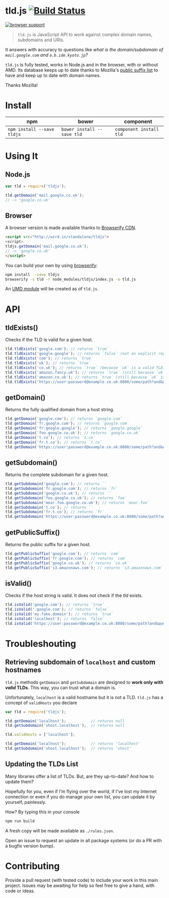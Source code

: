 # tld.js [![Build Status](https://secure.travis-ci.org/oncletom/tld.js.png?branch=master)](http://travis-ci.org/oncletom/tld.js)

[![browser support](https://ci.testling.com/oncletom/tld.js.png)](https://ci.testling.com/oncletom/tld.js)

> `tld.js` is JavaScript API to work against complex domain names, subdomains and URIs.

It answers with accuracy to questions like *what is the domain/subdomain of `mail.google.com` and `a.b.ide.kyoto.jp`?*

`tld.js` is fully tested, works in Node.js and in the browser, with or without AMD.
Its database keeps up to date thanks to Mozilla's [public suffix list](http://publicsuffix.org/list/) to have and keep up to date with domain names.

Thanks Mozilla!

# Install

<table>
  <thead>
    <tr>
      <th>npm</th>
      <th>bower</th>
      <th>component</th>
    </tr>
  </thead>
  <tbody>
    <tr>
      <td><code>npm install --save tldjs</code></td>
      <td><code>bower install --save tld</code></td>
      <td><code>component install tld</code></td>
    </tr>
  </tbody>
</table>


# Using It

## Node.js

```javascript
var tld = require('tldjs');

tld.getDomain('mail.google.co.uk');
// -> 'google.co.uk'
```

## Browser

A browser version is made available thanks to [Browserify CDN](http://wzrd.in/).

```html
<script src="http://wzrd.in/standalone/tldjs">
<script>
tldjs.getDomain('mail.google.co.uk');
// -> 'google.co.uk'
</script>
```

You can build your own by using [browserify](http://browserify.org/):

```bash
npm install --save tldjs
browserify -s tld -r node_modules/tldjs/index.js -o tld.js
```

An [UMD module](https://github.com/umdjs/umd) will be created as of `tld.js`.

# API

## tldExists()

Checks if the TLD is valid for a given host.

```javascript
tld.tldExists('google.com'); // returns `true`
tld.tldExists('google.google'); // returns `false` (not an explicit registered TLD)
tld.tldExists('com'); // returns `true`
tld.tldExists('uk'); // returns `true`
tld.tldExists('co.uk'); // returns `true` (because `uk` is a valid TLD)
tld.tldExists('amazon.fancy.uk'); // returns `true` (still because `uk` is a valid TLD)
tld.tldExists('amazon.co.uk'); // returns `true` (still because `uk` is a valid TLD)
tld.tldExists('https://user:password@example.co.uk:8080/some/path?and&query#hash'); // returns `true`
```

## getDomain()

Returns the fully qualified domain from a host string.

```javascript
tld.getDomain('google.com'); // returns `google.com`
tld.getDomain('fr.google.com'); // returns `google.com`
tld.getDomain('fr.google.google'); // returns `google.google`
tld.getDomain('foo.google.co.uk'); // returns `google.co.uk`
tld.getDomain('t.co'); // returns `t.co`
tld.getDomain('fr.t.co'); // returns `t.co`
tld.getDomain('https://user:password@example.co.uk:8080/some/path?and&query#hash'); // returns `example.co.uk`
```

## getSubdomain()

Returns the complete subdomain for a given host.

```javascript
tld.getSubdomain('google.com'); // returns ``
tld.getSubdomain('fr.google.com'); // returns `fr`
tld.getSubdomain('google.co.uk'); // returns ``
tld.getSubdomain('foo.google.co.uk'); // returns `foo`
tld.getSubdomain('moar.foo.google.co.uk'); // returns `moar.foo`
tld.getSubdomain('t.co'); // returns ``
tld.getSubdomain('fr.t.co'); // returns `fr`
tld.getSubdomain('https://user:password@example.co.uk:8080/some/path?and&query#hash'); // returns ``
```

## getPublicSuffix()

Returns the public suffix for a given host.

```javascript
tld.getPublicSuffix('google.com'); // returns `com`
tld.getPublicSuffix('fr.google.com'); // returns `com`
tld.getPublicSuffix('google.co.uk'); // returns `co.uk`
tld.getPublicSuffix('s3.amazonaws.com'); // returns `s3.amazonaws.com`
```

## isValid()

Checks if the host string is valid.
It does not check if the *tld* exists.

```javascript
tld.isValid('google.com'); // returns `true`
tld.isValid('.google.com'); // returns `false`
tld.isValid('my.fake.domain'); // returns `true`
tld.isValid('localhost'); // returns `false`
tld.isValid('https://user:password@example.co.uk:8080/some/path?and&query#hash'); // returns `true`
```

# Troubleshouting

## Retrieving subdomain of `localhost` and custom hostnames

`tld.js` methods `getDomain` and `getSubdomain` are designed to **work only with *valid* TLDs**.
This way, you can trust what a domain is.

Unfortunately, `localhost` is a valid hostname but it is not a TLD.
`tld.js` has a concept of `validHosts` you declare

```js
var tld = require('tldjs');

tld.getDomain('localhost');           // returns null
tld.getSubdomain('vhost.localhost');  // returns null

tld.validHosts = ['localhost'];

tld.getDomain('localhost');           // returns 'localhost'
tld.getSubdomain('vhost.localhost');  // returns 'vhost'
```

## Updating the TLDs List

Many libraries offer a list of TLDs. But, are they up-to-date? And how to update them?

Hopefully for you, even if I'm flying over the world, if I've lost my Internet connection or even if
you do manage your own list, you can update it by yourself, painlessly.

How? By typing this in your console

```bash
npm run build
```

A fresh copy will be made available as `./rules.json`.

Open an issue to request an update in all package systems (or do a PR with a bugfix version bump).


# Contributing

Provide a pull request (with tested code) to include your work in this main project.
Issues may be awaiting for help so feel free to give a hand, with code or ideas.
